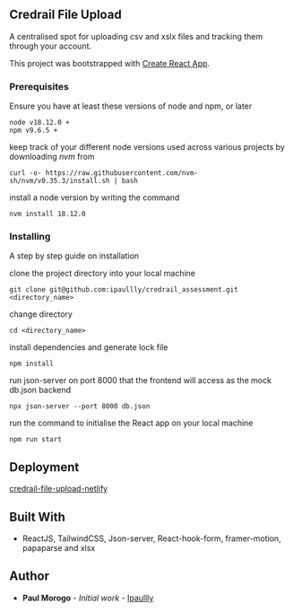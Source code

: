 ## Credrail File Upload 

A centralised spot for uploading csv and xslx files and tracking them through your account.

This project was bootstrapped with [Create React App](https://github.com/facebook/create-react-app).

### Prerequisites

Ensure you have at least these versions of node and npm, or later

```
node v18.12.0 +
npm v9.6.5 +
```
keep track of your different node versions used across various projects by downloading _nvm_ from

```
curl -o- https://raw.githubusercontent.com/nvm-sh/nvm/v0.35.3/install.sh | bash
```
install a node version by writing the command 

```
nvm install 18.12.0
```
### Installing

A step by step guide on installation

clone the project directory into your local machine
```
git clone git@github.com:ipaullly/credrail_assessment.git <directory_name>
```

change directory

```
cd <directory_name>
```

install dependencies and generate lock file
```
npm install
```

run json-server on port 8000 that the frontend will access as the mock db.json backend
```
npx json-server --port 8000 db.json 
```

run the command to initialise the React app on your local machine
```
npm run start
```

## Deployment

[credrail-file-upload-netlify](https://main--credrail-file-upload.netlify.app/)


## Built With

* ReactJS, TailwindCSS, Json-server, React-hook-form, framer-motion, papaparse and xlsx 

## Author

* **Paul Morogo** - *Initial work* - [Ipaullly](https://github.com/Ipaullly)